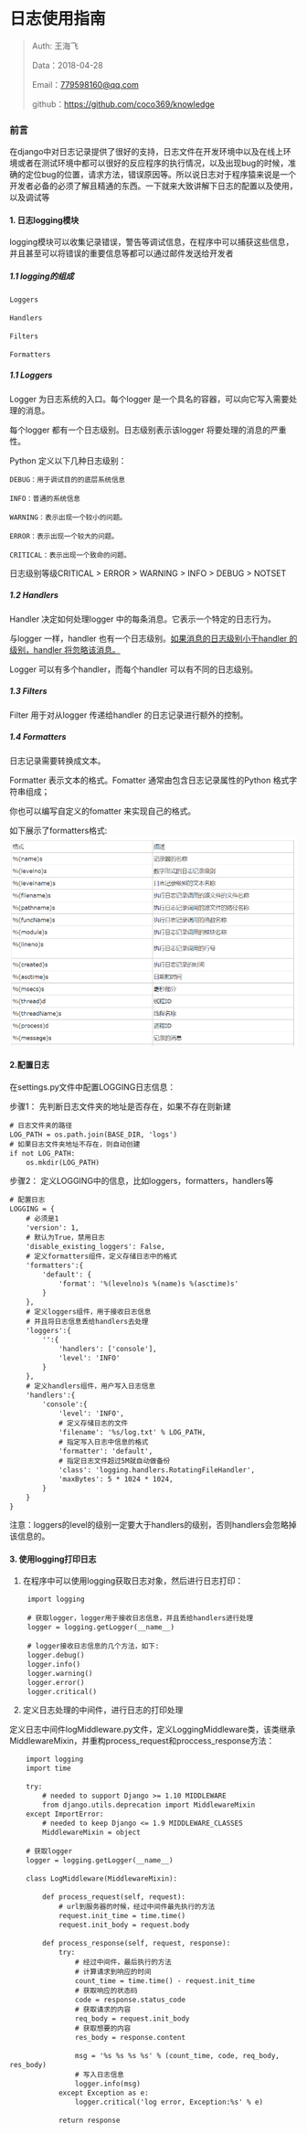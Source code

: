 
# 日志使用指南

>Auth: 王海飞
>
>Data：2018-04-28
>
>Email：779598160@qq.com
>
>github：https://github.com/coco369/knowledge 

### 前言
在django中对日志记录提供了很好的支持，日志文件在开发环境中以及在线上环境或者在测试环境中都可以很好的反应程序的执行情况，以及出现bug的时候，准确的定位bug的位置，请求方法，错误原因等。所以说日志对于程序猿来说是一个开发者必备的必须了解且精通的东西。一下就来大致讲解下日志的配置以及使用，以及调试等


#### 1. 日志logging模块

logging模块可以收集记录错误，警告等调试信息，在程序中可以捕获这些信息，并且甚至可以将错误的重要信息等都可以通过邮件发送给开发者

##### 1.1 logging的组成

	Loggers
	
	Handlers

	Filters

	Formatters

##### 1.1 Loggers
	
Logger 为日志系统的入口。每个logger 是一个具名的容器，可以向它写入需要处理的消息。

每个logger 都有一个日志级别。日志级别表示该logger 将要处理的消息的严重性。

Python 定义以下几种日志级别：

	DEBUG：用于调试目的的底层系统信息

	INFO：普通的系统信息

	WARNING：表示出现一个较小的问题。

	ERROR：表示出现一个较大的问题。

	CRITICAL：表示出现一个致命的问题。

日志级别等级CRITICAL > ERROR > WARNING > INFO > DEBUG > NOTSET

##### 1.2 Handlers

Handler 决定如何处理logger 中的每条消息。它表示一个特定的日志行为。

与logger 一样，handler 也有一个日志级别。<u>如果消息的日志级别小于handler 的级别，handler 将忽略该消息。</u>

Logger 可以有多个handler，而每个handler 可以有不同的日志级别。

##### 1.3 Filters

Filter 用于对从logger 传递给handler 的日志记录进行额外的控制。

##### 1.4 Formatters

日志记录需要转换成文本。

Formatter 表示文本的格式。Fomatter 通常由包含日志记录属性的Python 格式字符串组成；

你也可以编写自定义的fomatter 来实现自己的格式。

如下展示了formatters格式:
![图](../images/django_logging_model.png)


#### 2.配置日志

在settings.py文件中配置LOGGING日志信息：

步骤1： 先判断日志文件夹的地址是否存在，如果不存在则新建
	
	# 日志文件夹的路径
	LOG_PATH = os.path.join(BASE_DIR, 'logs')
	# 如果日志文件夹地址不存在，则自动创建
	if not LOG_PATH:
	    os.mkdir(LOG_PATH)

步骤2： 定义LOGGING中的信息，比如loggers，formatters，handlers等

	# 配置日志
	LOGGING = {
	    # 必须是1
	    'version': 1,
	    # 默认为True，禁用日志
	    'disable_existing_loggers': False,
	    # 定义formatters组件，定义存储日志中的格式
	    'formatters':{
	        'default': {
	            'format': '%(levelno)s %(name)s %(asctime)s'
	        }
	    },
	    # 定义loggers组件，用于接收日志信息
	    # 并且将日志信息丢给handlers去处理
	    'loggers':{
	        '':{
	            'handlers': ['console'],
	            'level': 'INFO'
	        }
	    },
	    # 定义handlers组件，用户写入日志信息
	    'handlers':{
	        'console':{
	            'level': 'INFO',
	            # 定义存储日志的文件
	            'filename': '%s/log.txt' % LOG_PATH,
	            # 指定写入日志中信息的格式
	            'formatter': 'default',
	            # 指定日志文件超过5M就自动做备份
	            'class': 'logging.handlers.RotatingFileHandler',
	            'maxBytes': 5 * 1024 * 1024,
	        }
	    }
	}


注意：loggers的level的级别一定要大于handlers的级别，否则handlers会忽略掉该信息的。

#### 3. 使用logging打印日志

1. 在程序中可以使用logging获取日志对象，然后进行日志打印：
	
		import logging
	
		# 获取logger，logger用于接收日志信息，并且丢给handlers进行处理
		logger = logging.getLogger(__name__)
	
		# logger接收日志信息的几个方法，如下:
		logger.debug()
		logger.info()
		logger.warning()
		logger.error()
		logger.critical()

2. 定义日志处理的中间件，进行日志的打印处理

定义日志中间件logMiddleware.py文件，定义LoggingMiddleware类，该类继承MiddlewareMixin，并重构process_request和proccess_response方法：

		import logging
		import time
		
		try:
		    # needed to support Django >= 1.10 MIDDLEWARE
		    from django.utils.deprecation import MiddlewareMixin
		except ImportError:
		    # needed to keep Django <= 1.9 MIDDLEWARE_CLASSES
		    MiddlewareMixin = object
		
		# 获取logger
		logger = logging.getLogger(__name__)
		
		class LogMiddleware(MiddlewareMixin):
		
		    def process_request(self, request):
		        # url到服务器的时候，经过中间件最先执行的方法
		        request.init_time = time.time()
		        request.init_body = request.body
		
		    def process_response(self, request, response):
		        try:
		            # 经过中间件，最后执行的方法
		            # 计算请求到响应的时间
		            count_time = time.time() - request.init_time
		            # 获取响应的状态码
		            code = response.status_code
		            # 获取请求的内容
		            req_body = request.init_body
		            # 获取想要的内容
		            res_body = response.content
		
		            msg = '%s %s %s %s' % (count_time, code, req_body, res_body)
		            # 写入日志信息
		            logger.info(msg)
		        except Exception as e:
		            logger.critical('log error, Exception:%s' % e)
		
		        return response

		
